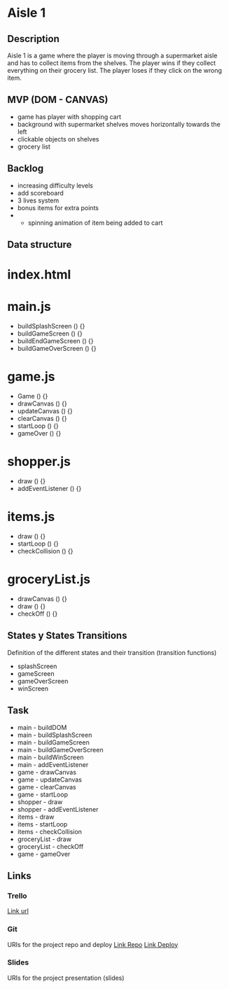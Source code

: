 # Aisle 1

## Description
Aisle 1 is a game where the player is moving through a supermarket aisle and has to collect items from the shelves. The player wins if they collect everything on their grocery list. The player loses if they click on the wrong item.

<!---The player passes each level by collecting all the items on their grocery list before reaching the end of the aisle. Each game, the player has 3 lives. Lives will be taken away each time the player clicks on a wrong item. The game is over after the player has no more lives.-->

## MVP (DOM - CANVAS)
- game has player with shopping cart
- background with supermarket shelves moves horizontally towards the left
- clickable objects on shelves
- grocery list

## Backlog
- increasing difficulty levels
- add scoreboard
- 3 lives system
- bonus items for extra points
- - spinning animation of item being added to cart

## Data structure

# index.html

# main.js
- buildSplashScreen () {}
- buildGameScreen () {}
- buildEndGameScreen () {}
- buildGameOverScreen () {}

# game.js
- Game () {}
- drawCanvas () {}
- updateCanvas () {}
- clearCanvas () {}
- startLoop () {}
- gameOver () {}

# shopper.js
- draw () {}
- addEventListener () {}

# items.js
- draw () {}
- startLoop () {}
- checkCollision () {}

# groceryList.js
- drawCanvas () {}
- draw () {}
- checkOff () {}

## States y States Transitions
Definition of the different states and their transition (transition functions)
- splashScreen
- gameScreen
- gameOverScreen
- winScreen

## Task
- main - buildDOM
- main - buildSplashScreen
- main - buildGameScreen
- main - buildGameOverScreen
- main - buildWinScreen
- main - addEventListener
- game - drawCanvas
- game - updateCanvas
- game - clearCanvas
- game - startLoop
- shopper - draw
- shopper - addEventListener
- items - draw
- items - startLoop
- items - checkCollision
- groceryList - draw
- groceryList - checkOff
- game - gameOver

## Links

### Trello
[Link url](https://trello.com/b/Sq0xQB4e/aisle-1)

### Git
URIs for the project repo and deploy
[Link Repo](https://github.com/michelleytlock/aisle-1)
[Link Deploy](https://michelleytlock.github.io/aisle-1/)

### Slides
URIs for the project presentation (slides)